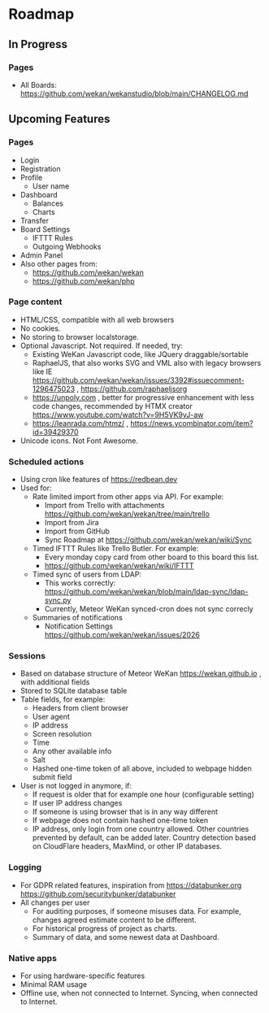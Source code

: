 # Roadmap

## In Progress

### Pages

- All Boards: https://github.com/wekan/wekanstudio/blob/main/CHANGELOG.md

## Upcoming Features

### Pages

- Login
- Registration
- Profile
  - User name
- Dashboard
  - Balances
  - Charts
- Transfer
- Board Settings
  - IFTTT Rules
  - Outgoing Webhooks
- Admin Panel
- Also other pages from:
  - https://github.com/wekan/wekan
  - https://github.com/wekan/php 

### Page content

- HTML/CSS, compatible with all web browsers
- No cookies.
- No storing to browser localstorage.
- Optional Javascript. Not required. If needed, try:
  - Existing WeKan Javascript code, like JQuery draggable/sortable
  - RaphaelJS, that also works SVG and VML also with legacy browsers like IE https://github.com/wekan/wekan/issues/3392#issuecomment-1296475023 , https://github.com/raphaeljsorg
  - https://unpoly.com , better for progressive enhancement with less code changes, recommended by HTMX creator https://www.youtube.com/watch?v=9H5VK9vJ-aw 
  - https://leanrada.com/htmz/ , https://news.ycombinator.com/item?id=39429370
- Unicode icons. Not Font Awesome.

### Scheduled actions

- Using cron like features of https://redbean.dev
- Used for:
  - Rate limited import from other apps via API. For example:
    - Import from Trello with attachments https://github.com/wekan/wekan/tree/main/trello
    - Import from Jira
    - Import from GitHub
    - Sync Roadmap at https://github.com/wekan/wekan/wiki/Sync
  - Timed IFTTT Rules like Trello Butler. For example:
    - Every monday copy card from other board to this board this list.
    - https://github.com/wekan/wekan/wiki/IFTTT
  - Timed sync of users from LDAP:
    - This works correctly: https://github.com/wekan/wekan/blob/main/ldap-sync/ldap-sync.py
    - Currently, Meteor WeKan synced-cron does not sync correcly
  - Summaries of notifications
    - Notification Settings https://github.com/wekan/wekan/issues/2026

### Sessions

- Based on database structure of Meteor WeKan https://wekan.github.io , with additional fields
- Stored to SQLite database table
- Table fields, for example:
  - Headers from client browser
  - User agent
  - IP address
  - Screen resolution
  - Time
  - Any other available info
  - Salt
  - Hashed one-time token of all above, included to webpage hidden submit field
- User is not logged in anymore, if:
  - If request is older that for example one hour (configurable setting) 
  - If user IP address changes
  - If someone is using browser that is in any way different
  - If webpage does not contain hashed one-time token
  - IP address, only login from one country allowed. Other countries prevented by default, can be added later.
    Country detection based on CloudFlare headers, MaxMind, or other IP databases.

### Logging

- For GDPR related features, inspiration from https://databunker.org https://github.com/securitybunker/databunker
- All changes per user
  - For auditing purposes, if someone misuses data. For example, changes agreed estimate content to be different.
  - For historical progress of project as charts.
  - Summary of data, and some newest data at Dashboard.

### Native apps

- For using hardware-specific features
- Minimal RAM usage
- Offline use, when not connected to Internet. Syncing, when connected to Internet.

